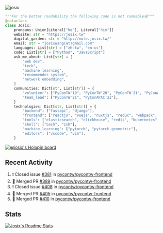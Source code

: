![josix](https://komarev.com/ghpvc/?username=josix)
```python
"""For the better readability the following code is not runnable😆"""
@dataclass
class Josix:
    pronouns: Union[Literal["he"], Literal["him"]]
    website: str = "https://josix.tw"
    digital_garden: str = "http://note.josix.tw/"
    email: str = "josixwang(at)gmail.com"
    languages: List[str] = ["zh-tw", "en-us"]
    code: List[str] = ["Python", "JavaScript"]
    ask_me_about: List[str] = [
        "web dev",
        "tech",
        "machine learning",
        "recommender system",
        "network embedding",
    ]
    communities: Dict[str, List[str]] = {
        "volunteer": ["PyConTW'19", "PyConTW'20", "PyConTW'21", "PyConAPAC'22"],
        "team_lead": ["PyConTW'21", "PyConAPAC'22"],
    }
    technologies: Dict[str, List[str]] = {
        "backend": ["fastapi", "django"],
        "frontend": ["reactjs", "vuejs", "nuxtjs", "redux", "webpack", "tailwindcss"],
        "tools": ["elasticsearch", "clickhouse", "redis", "kubernetes", "docker"],
        "shell": ["bash", "zsh"],
        "machine_learning": ["pytorch", "pytorch-geometric"],
        "editors": ["vscode", "vim"],
    }
```
[![@josix's Holopin board](https://holopin.io/api/user/board?user=josix)](https://holopin.io/@josix)

## Recent Activity
<!--START_SECTION:activity-->
1. ❗️ Closed issue [#381](https://github.com/pycontw/pycontw-frontend/issues/381) in [pycontw/pycontw-frontend](https://github.com/pycontw/pycontw-frontend)
2. 🎉 Merged PR [#389](https://github.com/pycontw/pycontw-frontend/pull/389) in [pycontw/pycontw-frontend](https://github.com/pycontw/pycontw-frontend)
3. ❗️ Closed issue [#408](https://github.com/pycontw/pycontw-frontend/issues/408) in [pycontw/pycontw-frontend](https://github.com/pycontw/pycontw-frontend)
4. 🎉 Merged PR [#405](https://github.com/pycontw/pycontw-frontend/pull/405) in [pycontw/pycontw-frontend](https://github.com/pycontw/pycontw-frontend)
5. 🎉 Merged PR [#410](https://github.com/pycontw/pycontw-frontend/pull/410) in [pycontw/pycontw-frontend](https://github.com/pycontw/pycontw-frontend)
<!--END_SECTION:activity-->



## Stats
[![Josix's Readme Stats](https://github-readme-stats.vercel.app/api?username=josix&show_icons=true&theme=default&count_private=true&card_width=400)](https://github.com/anuraghazra/github-readme-stats)
